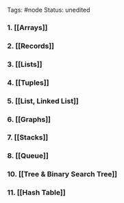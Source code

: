 Tags: #node 
Status: unedited
### 1. [[Arrays]]
### 2. [[Records]]
### 3. [[Lists]]
### 4. [[Tuples]]
### 5. [[List, Linked List]]
### 6. [[Graphs]]
### 7. [[Stacks]]
### 8. [[Queue]]
### 10. [[Tree & Binary Search Tree]]
### 11. [[Hash Table]]
